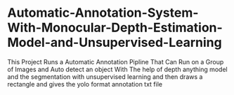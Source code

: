 # Automatic-Annotation-System-With-Monocular-Depth-Estimation-Model-and-Unsupervised-Learning
This Project Runs a Automatic Annotation Pipline That Can Run on a Group of Images and Auto detect an object With The help of depth anything model and the segmentation with unsupervised learning and then draws a rectangle and gives the yolo format annotation txt file 
